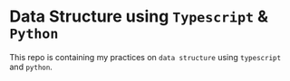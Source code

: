 # Data Structure using `Typescript` & `Python`

This repo is containing my practices on `data structure` using `typescript` and `python`.
